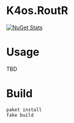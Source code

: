 # K4os.RoutR

[![NuGet Stats](https://img.shields.io/nuget/v/K4os.RoutR.svg)](https://www.nuget.org/packages/K4os.RoutR)

# Usage

TBD

# Build

```shell
paket install
fake build
```
